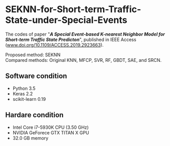 # SEKNN-for-Short-term-Traffic-State-under-Special-Events

The codes of paper "___A Special Event-based K-nearest Neighbor Model for Short-term Traffic State Predicton___", published in IEEE Access (www.doi.org/10.1109/ACCESS.2019.2923663).  
  
Proposed method: SEKNN  
Compared methods: Original KNN, MFCP, SVR, RF, GBDT, SAE, and SRCN. 
  
  
## Software condition
* Python 3.5
* Keras 2.2
* scikit-learn 0.19
  
## Hardare condition
* Intel Core i7-5930K CPU (3.50 GHz)
* NVIDIA GeForece GTX TITAN X GPU
* 32.0 GB memory
